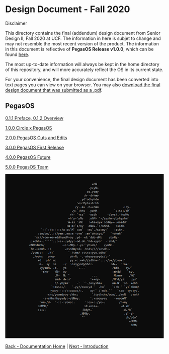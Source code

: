 # Design Document - Fall 2020

Disclaimer

This directory contains the final (addendum) design document from Senior Design II, Fall 2020 at UCF. The information in here is subjet to change and may not resemble the most recent version of the product. The information in this document is reflective of **PegasOS Release v1.0.0**, which can be found [here](https://github.com/MrJellimann/PegasOS/releases/tag/v1.0.0).

The most up-to-date information will always be kept in the home directory of this repository, and will more accurately reflect the OS in its current state.

For your convenience, the final design document has been converted into text pages you can view on your browser. You may also [download the final design document that was submitted as a .pdf](../Files/Fall2020_PegasOS_Design_Document.pdf).

## PegasOS

[0.1.1 Preface, 0.1.2 Overview](0_PREFACE_OVERVIEW.md)

[1.0.0 Circle x PegasOS](1_CIRCLE_X_PEGASOS.md)

[2.0.0 PegasOS Cuts and Edits](2_PEGASOS_CUTS_EDITS.md)

[3.0.0 PegasOS First Release](3_PEGASOS_FIRST_RELEASE.md)

[4.0.0 PegasOS Future](4_PEGASOS_FUTURE.md)

[5.0.0 PegasOS Team](5_PEGASOS_TEAM.md)

![PegasOS](images/image3.png)


[Back - Documentation Home](../README.md) | [Next - Introduction](0_PREFACE_OVERVIEW.md)